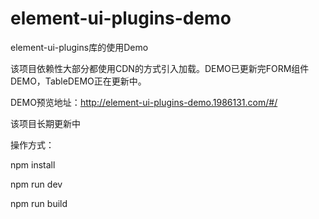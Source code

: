 # element-ui-plugins-demo
element-ui-plugins库的使用Demo

该项目依赖性大部分都使用CDN的方式引入加载。DEMO已更新完FORM组件DEMO，TableDEMO正在更新中。

DEMO预览地址：http://element-ui-plugins-demo.1986131.com/#/

该项目长期更新中



操作方式：

npm install 

npm run dev

npm run build

